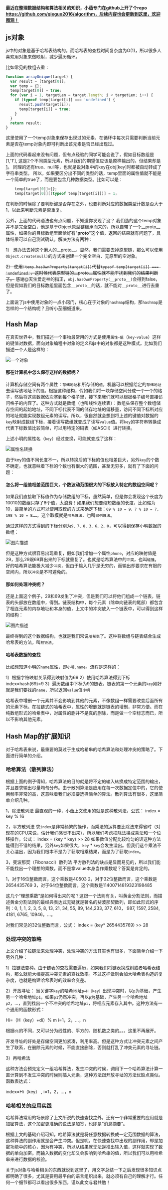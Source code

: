 **最近在整理数据结构和算法相关的知识，小茄专门在github上开了个repo https://github.com/qieguo2016/algorithm，后续内容也会更新到这里，欢迎围观！**

## js对象

js中的对象是基于哈希表结构的，而哈希表的查找时间复杂度为O(1)，所以很多人喜欢用对象来做映射，减少遍历循环。

比如常见的数组去重：
```javascript
function arrayUnique(target) {
  var result = [target[0]];
  var temp = {};
  temp[target[0]] = true;
  for (var i = 1, targetLen = target.length; i < targetLen; i++) {
    if (typeof temp[target[i]] === 'undefined') {
      result.push(target[i]);
      temp[target[i]] = true;
    }
  }
  return result;
}
```
这里使用了一个temp对象来保存出现过的元素，在循环中每次只需要判断当前元素是否在temp对象内即可判断出该元素是否已经出现过。

上面的代码看起来没有问题，但有点经验的同学可能会说了，假如目标数组是[1,'1'], 这是2个不同类型元素，所以我们的期望值应该是原样输出的。但结果却是[1]。
同理的还有true、null等，也就是说对象中的key在obj[key]时都被自动转成了字符串类型。
所以，如果要区分出不同的类型的话，temp里面的属性值就不能是一个简单的true了，而是要包含几种数据类型。比如可以是：

```javascript
    temp[target[0]]={};
    temp[target[0]][(typeof temp[target[i]])] = 1;
```

在判断的时候除了要判断键是否存在之外，也要判断对应的数据类型计数是否大于1，以此来判断元素是否重复。

另外，上面的代码语法也有点问题，不知道你发现了没？
我们造的这个temp对象并不是完全空白，他是基于Object原型链继承而来的，所以自带了一个__proto__属性，如果你的目标数组里面恰好有"__proto__"这个值，返回的结果就有问题了，具体结果可以自己测试确认。解决方法有两种：

1） 想办法去掉这个磨人的__proto__。显然，我们需要去掉原型链，那么可以使用`Object.create(null)`的方式来创建一个完全空白、无原型的空对象。

~~2） 使用`!temp.hasOwnProperty(target[i])`代替`typeof temp[target[i]] === 'undefined'`，这时候代表原型链的__proto__属性就不能干扰到我们的结果判断了。~~  感谢@天生爱走神的指正，`obj.hasOwnProperty(__proto__)`会得到false，但是假如我们的目标数组里面包含`__proto__`的话，就不能对`__proto__`进行去重了。

上面说了js中使用对象的一点小窍门，核心在于对象的`hashmap`结构，那`hashmap`是怎样的一个结构呢？且听小茄细细道来。

## Hash Map

在真实世界中，我们描述一个事物最常用的方式是使用`属性`-`值`（`key`-`value`）这样的键值对数据，面向对象编程中对象的定义和js中的对象都是这种模式。比如我们描述一个人是这样的：

![一个对象][1]

#### 那在计算机中怎么保存这样的数据呢？

计算机存储空间有两个属性：`存储地址`和所存储的`值`，机器可以根据给定的`存储地址`去读写该地址下的`值`。根据这种结构，假如我们将一块存储空间分成一个一个的格子，然后将这些数据依次塞到每个格子里，接下来我们就可以根据格子编号直接访问格子的内容了。这种方式就是数组（也叫线性连续表）：数组头保存整个数组储存空间的起始地址，不同下标代表不同的储存地址的偏移量，访问不同下标所对应的地址就能实现数组元素的读写。所以，很自然就会想到将上述的键值对数据的`key`映射成数组下标，接着读写数组就变成了读写`value`值。将`key`的字符串转换成代表下标数值比较简单，可以用特定的码表（如ASCII）进行转换。

上述小明的属性名（`key`）经过变换，可能就变成了这样：

![属性名转换][2]

由于key的值不同长度不一，所以转换后的下标的值也相差巨大，另外`key`的个数不确定，也就意味着下标的个数也有很大的范围，甚至无穷多，就有了下面的问题：

#### 怎么将一组值相差范围巨大，个数波动范围很大的下标放入特定的数组空间呢？

如果我们直接取下标值作为存储数组的下标，虽然简单，但是你会发现这个长度为10010的数组只存了8个值，太浪费！如果我们想要缩短数组的长度，比如缩为10，最简单的方式可以使用取模的方式来确定下标：`69 % 10 = 9，7 % 10 = 7, 198 % 10 = 8……`。这个取模就是`哈希算法`、也叫`散列算法`。

通过这样的方式得到的下标分别为`9、7、8、3、6、2、0`，可以得到保存小明数据的数组：

![图片描述][3]

但是这种方式很容易出现重复，假如我们增加一个属性`phone`，对应的映射值是29，那么29跟69算出来的下标就重复了。也就是哈希算法中的`冲突`，也叫`碰撞`。好的哈希算法能极大减少`冲突`，但由于输入几乎是无穷的，而输出却要求在有限的空间内，所以`冲突`是不可避免的。

#### 那如何处理冲突呢？

还是上面这个例子，29和69发生了冲突，但是我们可以将他们组成一个链表，链表的头部放在数组中，得到。链表结构中，每个元素（除单向链表的尾部）都包含了相连元素的内存地址和本身的值，上文中的冲突放入一个链表中，可以得到这样的结构：

![图片描述][4]

最终得到的这个数据结构，也就是我们常说`哈希表`了。这种将数组与链表结合生成哈希表的方法，叫`拉链法`。

#### 哈希表数据的查找

比如想知道小明的`name`属性，即`小明.name`。流程是这样的：

1）根据字符映射关系得到映射值为69
2）使用哈希算法得到下标 index=hash(69)=9
3）遍历数组中下标为9的链表，链表的第一个元素的`key`刚好就是我们要找的`name`，所以返回`value`值`小明`

哈希表中增删一个元素并不会影响到其他的元素，不像数组一样需要改变后面所有的元素下标。在拉链式的哈希表中，属性的增删就是链表的增删，非常方便。而在纯数组形式的哈希表中，对属性的删并不是真的删除，而是做一个空标志而已，所以不影响其他元素。

## Hash Map的扩展知识

对于哈希表来说，最重要的莫过于生成哈希串的哈希算法和处理冲突的策略了。下面进行简单的介绍。

### 哈希算法（散列算法）

根据上面的例子得知，哈希算法的目的就是将不定的输入转换成特定范围的输出，并且要求输出尽量均匀分布。由于散列算法是应用在每一次数据定位中的，它的使用频率非常的高，这意味着我们必须要选择简单的算法。散列算法有很多，这里简单介绍几种。

1，除法散列法
最直观的一种，小茄上文使用的就是这种散列法，公式：
index = key % 16

2，平方散列法
求`index`是非常频繁的操作，而乘法的运算要比除法来得省时（对现在的CPU来说，估计我们感觉不出来），所以我们考虑把除法换成乘法和一个位移操作。公式：
index = (key * key) >> 28
如果数值分配比较均匀的话这种方法能得到不错的结果，另外`key`如果很大，`key` * `key`会发生溢出。但我们这个乘法不关心溢出，因为我们根本不是为了获取相乘结果，而是为了获取`index`。

3，斐波那契（Fibonacci）散列法
平方散列法的缺点是显而易见的，所以我们能不能找出一个理想的乘数，而不是拿value本身当作乘数呢？答案是肯定的。

1，对于16位整数而言，这个乘数是40503
2，对于32位整数而言，这个乘数是2654435769
3，对于64位整数而言，这个乘数是11400714819323198485

这几个“理想乘数”是如何得出来的呢？这跟一个法则有关，叫黄金分割法则，而描述黄金分割法则的最经典表达式无疑就是著名的斐波那契数列，即如此形式的序列：0, 1, 1, 2, 3, 5, 8, 13, 21, 34, 55, 89, 144,233, 377, 610， 987, 1597, 2584, 4181, 6765, 10946，…。

对我们常见的32位整数而言，公式：
index = (key* 2654435769) >> 28

### 处理冲突的策略

上文介绍了拉链法来处理冲突，处理冲突的方法其实也有很多，下面简单介绍一下另外几种：

1）拉链法变种。由于链表的查找需要遍历，如果我们将链表换成树或者哈希表结构，那么就能大幅提高冲突元素的查找效率。不过这样做则会加大哈希表构造的复杂度，也就是构建哈希表时的效率会变差。

2）开放寻址： 当关键字`key`的哈希地址`p=H（key）`出现冲突时，以`p`为基础，产生另一个哈希地址`p1`，如果`p1`仍然冲突，再以`p`为基础，产生另一个哈希地址`p2`，…，直到找出一个不冲突的哈希地址`pi`，将相应元素存入其中。这种方法有一个通用的函数形式：

Hi=（H（key）+di）% m   i=1，2，…，n

根据`di`的不同，又可以分为线性的、平方的、随机数之类的。。。这里不再展开。

开发寻址的好处是存储空间更加紧凑，利用率高。但是这种方式让冲突元素之间产生了联系，在删除元素的时候，不能直接删除，否则就打乱了冲突元素的寻址链。

3）再哈希法

这种方法会预先定义一组哈希算法，发生冲突的时候，调用下一个哈希算法计算一直计算到不发生冲突的时候则插入元素，这种方法跟开放寻址的方法优缺点类似。函数表达式：

index=Hi（key）  ,  i=1，2，…，n

### 哈希相关的应用实践

哈希算法常用的场景除了上文所说的快速查找之外，还有一个非常重要的应用就是加密算法，这个加密更准确的说法是加签，也即是“消息摘要”。

根据上文的基础介绍可知，哈希算法就是将任意数据转换成一定范围数据的算法，这种算法的副作用就是会产生冲突。但是呢，在快速查找中出现的副作用，却是加密功能中的核心，因为有冲突，所以从结果就无法逆推出输入值，这样就实现了数据的单向加密。而输入数据的变化却又会影响到哈希串的值，所以我们可以用哈希串来进行数据的校验。

关于js对象与哈希相关的东西就说到这里了，用文字总结一下之后发现很多知识点都明确了很多，尤其是要用最平白的语言组织出来，就必须有自己的理解才行。任何一个细节都可以看出很多东西，谨以此文与君共勉！

  [1]: /resource/object__001.jpg
  [2]: /resource/object__002.jpg
  [3]: /resource/array__003.jpg
  [4]: /resource/hashmap__004.jpg
